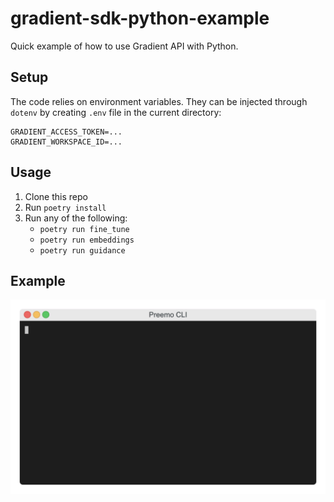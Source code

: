 # gradient-sdk-python-example

Quick example of how to use Gradient API with Python.

## Setup

The code relies on environment variables. They can be injected through `dotenv` by creating `.env` file in the current directory:

```
GRADIENT_ACCESS_TOKEN=...
GRADIENT_WORKSPACE_ID=...
```

## Usage

1. Clone this repo
2. Run `poetry install`
3. Run any of the following:
   - `poetry run fine_tune`
   - `poetry run embeddings`
   - `poetry run guidance`

## Example

![Alt Text](example.gif)
